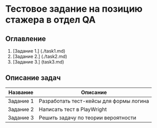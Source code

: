 # Тестовое задание на позицию стажера в отдел QA

## Оглавление
1. [Задание 1.] (./task1.md)
2. [Задание 2.] (./task2.md)
3. [Задание 3.] (task3.md)

## Описание задач
| Название | Описание                                |
|----------|-----------------------------------------|
| Задание 1| Разработать тест-кейсы для формы логина |
| Задание 2| Написать тест в PlayWright              |
| Задание 3| Решить задачу по теории вероятности     |
